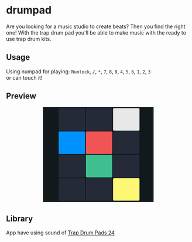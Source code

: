 # drumpad
Are you looking for a music studio to create beats? Then you find the right one! With the trap drum pad you'll be able to make music with the ready to use trap drum kits.
## Usage
Using numpad for playing: `Numlock`, `/`, `*`, `7`, `8`, `9`, `4`, `5`, `6`, `1`, `2`, `3`  
or can touch it!

## Preview
<p float="left" align="center">
  <img alt="Home" src="preview/main.png" width="60%" />
</p>

## Library
App have using sound of [Trap Drum Pads 24](https://play.google.com/store/apps/details?id=com.paullipnyagov.trapdrumpads24&hl=vi&gl=US)

